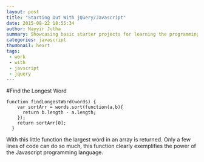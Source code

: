 ```yaml
---
layout: post
title: "Starting Out With jQuery/Javascript"
date: 2015-08-22 18:55:34
author: Nayyir Jutha
summary: Showcasing basic starter projects for learning the programming language Javascript. 
categories: javascript
thumbnail: heart
tags:
 - work
 - with
 - javscript
 - jquery
---
```


#Find the Longest Word

```
function findLongestWord(words) {
    var sortArr = words.sort(function(a,b){
      return b.length - a.length;
    });
    return sortArr[0];
  }

```
With this little function the largest word in an array is returned. Only a few lines of code can do so much, this function clearly exemplifies the power of the Javascript programming language.